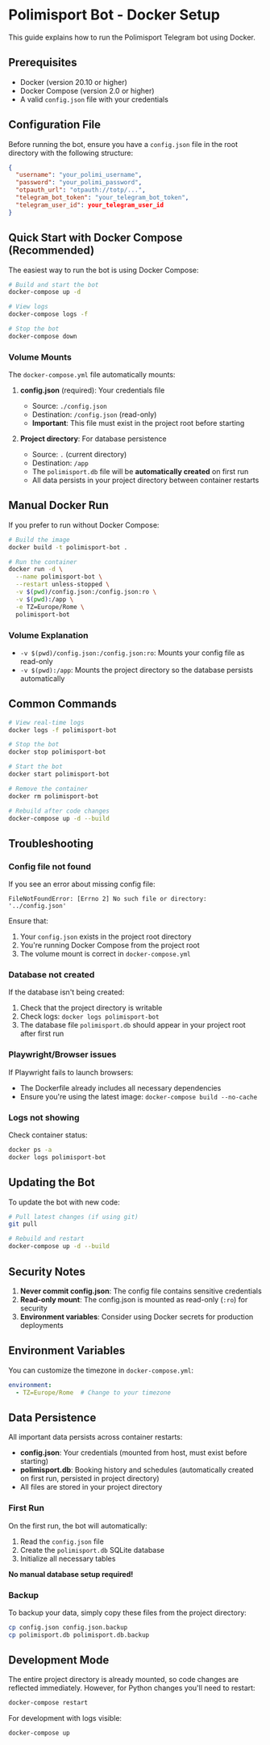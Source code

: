 # Polimisport Bot - Docker Setup

This guide explains how to run the Polimisport Telegram bot using Docker.

## Prerequisites

- Docker (version 20.10 or higher)
- Docker Compose (version 2.0 or higher)
- A valid `config.json` file with your credentials

## Configuration File

Before running the bot, ensure you have a `config.json` file in the root directory with the following structure:

```json
{
  "username": "your_polimi_username",
  "password": "your_polimi_password",
  "otpauth_url": "otpauth://totp/...",
  "telegram_bot_token": "your_telegram_bot_token",
  "telegram_user_id": your_telegram_user_id
}
```

## Quick Start with Docker Compose (Recommended)

The easiest way to run the bot is using Docker Compose:

```bash
# Build and start the bot
docker-compose up -d

# View logs
docker-compose logs -f

# Stop the bot
docker-compose down
```

### Volume Mounts

The `docker-compose.yml` file automatically mounts:

1. **config.json** (required): Your credentials file
   - Source: `./config.json`
   - Destination: `/config.json` (read-only)
   - **Important**: This file must exist in the project root before starting

2. **Project directory**: For database persistence
   - Source: `.` (current directory)
   - Destination: `/app`
   - The `polimisport.db` file will be **automatically created** on first run
   - All data persists in your project directory between container restarts

## Manual Docker Run

If you prefer to run without Docker Compose:

```bash
# Build the image
docker build -t polimisport-bot .

# Run the container
docker run -d \
  --name polimisport-bot \
  --restart unless-stopped \
  -v $(pwd)/config.json:/config.json:ro \
  -v $(pwd):/app \
  -e TZ=Europe/Rome \
  polimisport-bot
```

### Volume Explanation

- `-v $(pwd)/config.json:/config.json:ro`: Mounts your config file as read-only
- `-v $(pwd):/app`: Mounts the project directory so the database persists automatically

## Common Commands

```bash
# View real-time logs
docker logs -f polimisport-bot

# Stop the bot
docker stop polimisport-bot

# Start the bot
docker start polimisport-bot

# Remove the container
docker rm polimisport-bot

# Rebuild after code changes
docker-compose up -d --build
```

## Troubleshooting

### Config file not found

If you see an error about missing config file:
```
FileNotFoundError: [Errno 2] No such file or directory: '../config.json'
```

Ensure that:
1. Your `config.json` exists in the project root directory
2. You're running Docker Compose from the project root
3. The volume mount is correct in `docker-compose.yml`

### Database not created

If the database isn't being created:
1. Check that the project directory is writable
2. Check logs: `docker logs polimisport-bot`
3. The database file `polimisport.db` should appear in your project root after first run

### Playwright/Browser issues

If Playwright fails to launch browsers:
- The Dockerfile already includes all necessary dependencies
- Ensure you're using the latest image: `docker-compose build --no-cache`

### Logs not showing

Check container status:
```bash
docker ps -a
docker logs polimisport-bot
```

## Updating the Bot

To update the bot with new code:

```bash
# Pull latest changes (if using git)
git pull

# Rebuild and restart
docker-compose up -d --build
```

## Security Notes

1. **Never commit config.json**: The config file contains sensitive credentials
2. **Read-only mount**: The config.json is mounted as read-only (`:ro`) for security
3. **Environment variables**: Consider using Docker secrets for production deployments

## Environment Variables

You can customize the timezone in `docker-compose.yml`:
```yaml
environment:
  - TZ=Europe/Rome  # Change to your timezone
```

## Data Persistence

All important data persists across container restarts:
- **config.json**: Your credentials (mounted from host, must exist before starting)
- **polimisport.db**: Booking history and schedules (automatically created on first run, persisted in project directory)
- All files are stored in your project directory

### First Run

On the first run, the bot will automatically:
1. Read the `config.json` file
2. Create the `polimisport.db` SQLite database
3. Initialize all necessary tables

**No manual database setup required!**

### Backup

To backup your data, simply copy these files from the project directory:
```bash
cp config.json config.json.backup
cp polimisport.db polimisport.db.backup
```

## Development Mode

The entire project directory is already mounted, so code changes are reflected immediately. However, for Python changes you'll need to restart:

```bash
docker-compose restart
```

For development with logs visible:
```bash
docker-compose up
```
